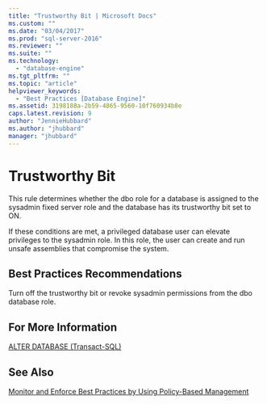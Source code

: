```yaml
---
title: "Trustworthy Bit | Microsoft Docs"
ms.custom: ""
ms.date: "03/04/2017"
ms.prod: "sql-server-2016"
ms.reviewer: ""
ms.suite: ""
ms.technology: 
  - "database-engine"
ms.tgt_pltfrm: ""
ms.topic: "article"
helpviewer_keywords: 
  - "Best Practices [Database Engine]"
ms.assetid: 3198188a-2b59-4865-9560-10f760934b8e
caps.latest.revision: 9
author: "JennieHubbard"
ms.author: "jhubbard"
manager: "jhubbard"
---
```

# Trustworthy Bit
  This rule determines whether the dbo role for a database is assigned to the sysadmin fixed server role and the database has its trustworthy bit set to ON.  
  
 If these conditions are met, a privileged database user can elevate privileges to the sysadmin role. In this role, the user can create and run unsafe assemblies that compromise the system.  
  
## Best Practices Recommendations  
 Turn off the trustworthy bit or revoke sysadmin permissions from the dbo database role.  
  
## For More Information  
 [ALTER DATABASE &#40;Transact-SQL&#41;](../../t-sql/statements/alter-database-transact-sql.md)  
  
## See Also  
 [Monitor and Enforce Best Practices by Using Policy-Based Management](../../relational-databases/policy-based-management/monitor-and-enforce-best-practices-by-using-policy-based-management.md)  
  
  